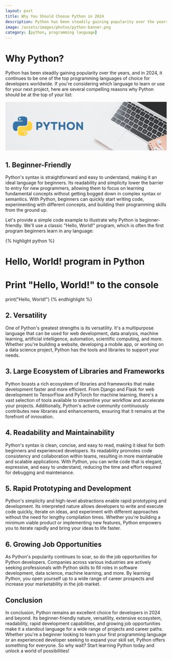 ```yaml
---
layout: post
title: Why You Should Choose Python in 2024
description: Python has been steadily gaining popularity over the years, and in 2024, it continues to be one of the top programming languages of choice for developers worldwide.
image: /assets/images/photos/python-banner.png
category: [python, programming language]
---
```


# Why Python?
Python has been steadily gaining popularity over the years, and in 2024, it continues to be one of the top programming languages of choice for developers worldwide. If you're considering which language to learn or use for your next project, here are several compelling reasons why Python should be at the top of your list:
<!-- Read More -->
<div style="text-align:center"><img alt="Coding Room" src="/assets/images/photos/python-banner.png" /></div>

## 1. Beginner-Friendly

Python's syntax is straightforward and easy to understand, making it an ideal language for beginners. Its readability and simplicity lower the barrier to entry for new programmers, allowing them to focus on learning fundamental concepts without getting bogged down in complex syntax or semantics. With Python, beginners can quickly start writing code, experimenting with different concepts, and building their programming skills from the ground up.

Let's provide a simple code example to illustrate why Python is beginner-friendly. We'll use a classic "Hello, World!" program, which is often the first program beginners learn in any language:

{% highlight python %}
# Hello, World! program in Python

# Print "Hello, World!" to the console
print("Hello, World!")
{% endhighlight %}

## 2. Versatility

One of Python's greatest strengths is its versatility. It's a multipurpose language that can be used for web development, data analysis, machine learning, artificial intelligence, automation, scientific computing, and more. Whether you're building a website, developing a mobile app, or working on a data science project, Python has the tools and libraries to support your needs.

## 3. Large Ecosystem of Libraries and Frameworks

Python boasts a rich ecosystem of libraries and frameworks that make development faster and more efficient. From Django and Flask for web development to TensorFlow and PyTorch for machine learning, there's a vast selection of tools available to streamline your workflow and accelerate your projects. Additionally, Python's active community continuously contributes new libraries and enhancements, ensuring that it remains at the forefront of innovation.

## 4. Readability and Maintainability

Python's syntax is clean, concise, and easy to read, making it ideal for both beginners and experienced developers. Its readability promotes code consistency and collaboration within teams, resulting in more maintainable and scalable applications. With Python, you can write code that is elegant, expressive, and easy to understand, reducing the time and effort required for debugging and maintenance.

## 5. Rapid Prototyping and Development

Python's simplicity and high-level abstractions enable rapid prototyping and development. Its interpreted nature allows developers to write and execute code quickly, iterate on ideas, and experiment with different approaches without the need for lengthy compilation times. Whether you're building a minimum viable product or implementing new features, Python empowers you to iterate rapidly and bring your ideas to life faster.

## 6. Growing Job Opportunities

As Python's popularity continues to soar, so do the job opportunities for Python developers. Companies across various industries are actively seeking professionals with Python skills to fill roles in software development, data science, machine learning, and more. By learning Python, you open yourself up to a wide range of career prospects and increase your marketability in the job market.

## Conclusion

In conclusion, Python remains an excellent choice for developers in 2024 and beyond. Its beginner-friendly nature, versatility, extensive ecosystem, readability, rapid development capabilities, and growing job opportunities make it a standout language for a wide range of projects and career paths. Whether you're a beginner looking to learn your first programming language or an experienced developer seeking to expand your skill set, Python offers something for everyone. So why wait? Start learning Python today and unlock a world of possibilities!
